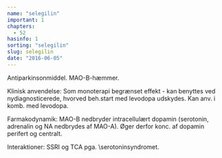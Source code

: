 ```yaml
---
name: "selegilin"
important: 1
chapters:  
  - 52
hasinfo: 1
sorting: "selegilin"
slug: selegilin
date: "2016-06-05"
---
```


Antiparkinsonmiddel. MAO-B-hæmmer.

Klinisk anvendelse: Som monoterapi begrænset effekt - kan benyttes ved nydiagnosticerede, hvorved beh.start med levodopa udskydes. Kan anv. i komb. med levodopa.

Farmakodynamik: MAO-B nedbryder intracellulært dopamin (serotonin, adrenalin og NA nedbrydes af MAO-A). Øger derfor konc. af dopamin perifert og centralt.

Interaktioner: SSRI og TCA pga. \serotoninsyndromet\.
